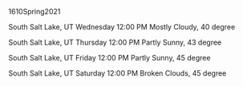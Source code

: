 1610Spring2021

South Salt Lake, UT
Wednesday 12:00 PM
Mostly Cloudy, 40 degree

South Salt Lake, UT
Thursday 12:00 PM
Partly Sunny, 43 degree

South Salt Lake, UT
Friday 12:00 PM
Partly Sunny, 45 degree

South Salt Lake, UT
Saturday 12:00 PM
Broken Clouds, 45 degree

